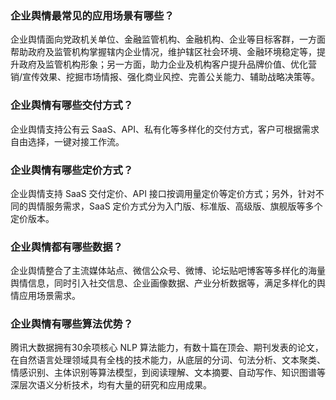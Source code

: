 ### 企业舆情最常见的应用场景有哪些？
企业舆情面向党政机关单位、金融监管机构、金融机构、企业等目标客群，一方面帮助政府及监管机构掌握辖内企业情况，维护辖区社会环境、金融环境稳定等，提升政府及监管机构形象；另一方面，助力企业及机构客户提升品牌价值、优化营销/宣传效果、挖掘市场情报、强化商业风控、完善公关能力、辅助战略决策等。

### 企业舆情有哪些交付方式？
企业舆情支持公有云 SaaS、API、私有化等多样化的交付方式，客户可根据需求自由选择，一键对接工作流。

### 企业舆情有哪些定价方式？
企业舆情支持 SaaS 交付定价、API 接口按调用量定价等定价方式；另外，针对不同的舆情服务需求，SaaS 定价方式分为入门版、标准版、高级版、旗舰版等多个定价版本。

### 企业舆情都有哪些数据？
企业舆情整合了主流媒体站点、微信公众号、微博、论坛贴吧博客等多样化的海量舆情信息，同时引入社交信息、企业画像数据、产业分析数据等，满足多样化的舆情应用场景需求。

### 企业舆情有哪些算法优势？
腾讯大数据拥有30余项核心 NLP 算法能力，有数十篇在顶会、期刊发表的论文，在自然语言处理领域具有全栈的技术能力，从底层的分词、句法分析、文本聚类、情感识别、主体识别等算法模型，到阅读理解、文本摘要、自动写作、知识图谱等深层次语义分析技术，均有大量的研究和应用成果。
